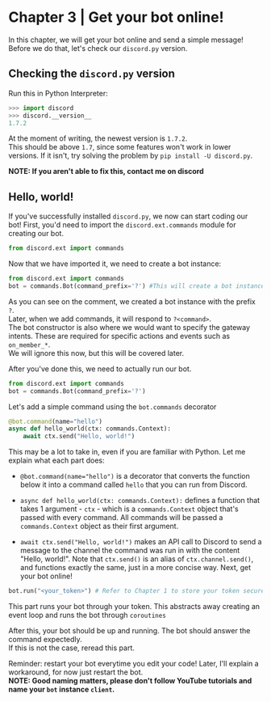# Chapter 3 | Get your bot online!
In this chapter, we will get your bot online and send a simple message!<br>
Before we do that, let's check our `discord.py` version.

## Checking the `discord.py` version
Run this in Python Interpreter:

```py
>>> import discord
>>> discord.__version__
1.7.2
```

At the moment of writing, the newest version is `1.7.2`. <br>
This should be above `1.7`, since some features won't work in lower versions.
If it isn't, try solving the problem by `pip install -U discord.py`.

**NOTE: If you aren't able to fix this, contact me on discord**


## Hello, world!
If you've successfully installed `discord.py`, we now can start coding our bot!
First, you'd need to import the `discord.ext.commands` module for creating our bot.
```python
from discord.ext import commands
```
Now that we have imported it, we need to create a bot instance:
```python
from discord.ext import commands
bot = commands.Bot(command_prefix='?') #This will create a bot instance, and it will respond on the prefix '?'
```

As you can see on the comment, we created a bot instance with the prefix `?`. <br>
Later, when we add commands, it will respond to `?<command>`.<br>
The bot constructor is also where we would want to specify the gateway intents. These are required for specific actions and events such as `on_member_*`. <br>
We will ignore this now, but this will be covered later. <br>

After you've done this, we need to actually run our bot.

```python
from discord.ext import commands
bot = commands.Bot(command_prefix='?')
```
Let's add a simple command using the `bot.commands` decorator
```python
@bot.command(name="hello")
async def hello_world(ctx: commands.Context):
    await ctx.send("Hello, world!")
```
This may be a lot to take in, even if you are familiar with Python. Let me explain what each part does:
- `@bot.command(name="hello")` is a decorator that converts the function below it into a command called `hello` that you can run from Discord.

- `async def hello_world(ctx: commands.Context):` defines a function that takes 1 argument - `ctx` - which is a `commands.Context` object that's passed with every command. All commands will be passed a `commands.Context` object as their first argument.

- `await ctx.send("Hello, world!")` makes an API call to Discord to send a message to the channel the command was run in with the content "Hello, world!". Note that `ctx.send()` is an alias of `ctx.channel.send()`, and functions exactly the same, just in a more concise way. 
Next, get your bot online!
```python
bot.run("<your_token>") # Refer to Chapter 1 to store your token securely
```
This part runs your bot through your token. This abstracts away creating an event loop and runs the bot through `coroutines`

After this, your bot should be up and running. The bot should answer the command expectedly.<br>
If this is not the case, reread this part.

Reminder: restart your bot everytime you edit your code! Later, I'll explain a workaround, for now just restart the bot.<br>
**NOTE: Good naming matters, please don't follow YouTube tutorials and name your `bot` instance `client`.**
